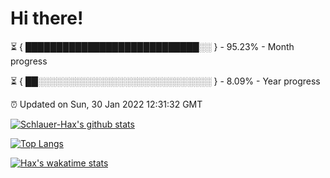 # Hi there!

⏳ { ████████████████████████████░░ } - 95.23% - Month progress

⏳ { ██░░░░░░░░░░░░░░░░░░░░░░░░░░░░ } - 8.09% - Year progress

⏰ Updated on Sun, 30 Jan 2022 12:31:32 GMT


[![Schlauer-Hax's github stats](https://github-readme-stats.vercel.app/api?username=Schlauer-Hax&show_icons=true&theme=dark&count_private=true)](https://github.com/Schlauer-Hax)


[![Top Langs](https://github-readme-stats.vercel.app/api/top-langs/?username=Schlauer-Hax&layout=compact&theme=dark)](https://github.com/Schlauer-Hax?tab=repositories)


[![Hax's wakatime stats](https://github-readme-stats.vercel.app/api/wakatime?username=Hax&theme=dark)](https://wakatime.com/@Hax)

